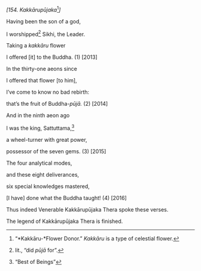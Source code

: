 *\[154. Kakkārupūjaka*[^1]*\]*

Having been the son of a god,

I worshipped[^2] Sikhi, the Leader.

Taking a *kakkāru* flower

I offered \[it\] to the Buddha. (1) \[2013\]

In the thirty-one aeons since

I offered that flower \[to him\],

I’ve come to know no bad rebirth:

that’s the fruit of Buddha-*pūjā.* (2) \[2014\]

And in the ninth aeon ago

I was the king, Sattuttama,[^3]

a wheel-turner with great power,

possessor of the seven gems. (3) \[2015\]

The four analytical modes,

and these eight deliverances,

six special knowledges mastered,

\[I have\] done what the Buddha taught! (4) \[2016\]

Thus indeed Venerable Kakkārupūjaka Thera spoke these verses.

The legend of Kakkārupūjaka Thera is finished.

[^1]: “*Kakkāru-*Flower Donor.” *Kakkāru* is a type of celestial flower.

[^2]: lit., “did *pūjā* for”.

[^3]: “Best of Beings”
